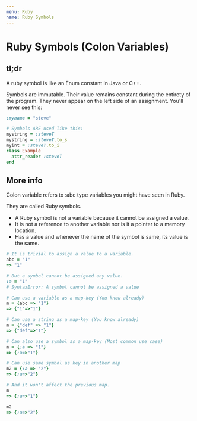 ```yaml
---
menu: Ruby
name: Ruby Symbols
---
```


# Ruby Symbols (Colon Variables)

## tl;dr

A ruby symbol is like an Enum constant in Java or C++.

Symbols are immutable. Their value remains constant during the entirety of the program. They never appear on the left side of an assignment. You'll never see this:

```ruby
:myname = "steve"

# Symbols ARE used like this:
mystring = :steveT
mystring = :steveT.to_s
myint = :steveT.to_i
class Example
  attr_reader :steveT
end
```

## More info

Colon variable refers to :abc type variables you might have seen in Ruby.

They are called Ruby symbols.

- A Ruby symbol is not a variable because it cannot be assigned a value.
- It is not a reference to another variable nor is it a pointer to a memory location.
- Has a value and whenever the name of the symbol is same, its value is the same.

```ruby
# It is trivial to assign a value to a variable.
abc = "1"
=> "1"

# But a symbol cannot be assigned any value.
:a = "1"
# SyntaxError: A symbol cannot be assigned a value

# Can use a variable as a map-key (You know already)
m = {abc => "1"}
=> {"1"=>"1"}

# Can use a string as a map-key (You know already)
m = {"def" => "1"}
=> {"def"=>"1"}

# Can also use a symbol as a map-key (Most common use case)
m = {:a => "1"}
=> {:a=>"1"}

# Can use same symbol as key in another map
m2 = {:a => "2"}
=> {:a=>"2"}

# And it won't affect the previous map.
m
=> {:a=>"1"}

m2
=> {:a=>"2"}
```

